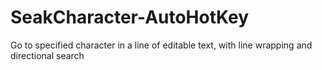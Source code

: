 # SeakCharacter-AutoHotKey
Go to specified character in a line of editable text, with line wrapping and directional search
